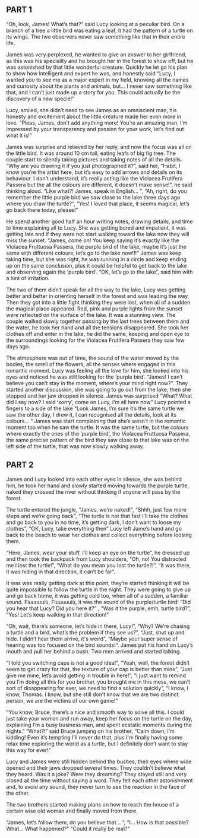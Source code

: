 ## PART 1

“Oh, look, James! What’s that?” said Lucy looking at a peculiar bird. On a branch of a tree a little bird was eating a leaf, it had the pattern of a turtle on its wings. The two observers never saw something like that in their entire life.

James was very perplexed, he wanted to give an answer to her girlfriend, as this was his speciality and he brought her in the forest to show off, but he was astonished by that little wonderful creature. Quickly he let go his plan to show how intelligent and expert he was, and honestly said “Lucy, I wanted you to see me as a major expert in my field, knowing all the names and curiosity about the plants and animals, but… I never saw something like that, and I can’t just made up a story for you. This could actually be the discovery of a new specie!”

Lucy, smiled, she didn’t need to see James as an omniscient man, his honesty and excitement about the little creature made her even more in love. “Pleas, James, don’t add anything more! You’re an amazing man, I’m impressed by your transparency and passion for your work, let’s find out what it is!”

James was surprise and relieved by her reply, and now the focus was all on the little bird. It was around 10 cm tall, eating leafs of big fig tree. The couple start to silently taking pictures and taking notes of all the details. “Why are you drawing it if you just photographed it?”, said her, “Habit, I know you’re the artist here, but it’s easy to add arrows and details on its behaviour. I don’t understand, it’s really acting like the Violacea Frutifera Passera but the all the colours are different, it doesn’t make sense!”, he said thinking aloud. “Like what?! James, speak in English… ”, “Ah, right, do you remember the little purple bird we saw close to the lake three days ago where you draw the turtle?”, “Yes! I loved that place, it seems magical, let’s go back there today, please!”

He spend another good half an hour writing notes, drawing details, and time to time explaining all to Lucy. She was getting bored and impatient, it was getting late and if they were not start walking toward the lake now they will miss the sunset. “James, come on! You keep saying it’s exactly like the Violacea Fruttuosa Passera, the purple bird of the lake, maybe it’s just the same with different colours, let’s go to the lake now!!!”
James was keep taking time, but she was right, he was running in a circle and keep ending up on the same conclusion, plus it could be helpful to get back to the lake and observing again the ‘purple bird’. “OK, let’s go to the lake”, said him with a hint of irritation. 

The two of them didn’t speak for all the way to the lake, Lucy was getting better and better in orienting herself in the forest and was leading the way. Then they got into a little fight thinking they were lost, when all of a sudden the magical place appeared. Red, pink and purple lights from the sunset were reflected on the surface of the lake. It was a stunning view. The couple walked slowly together passing by the last trees between them and the water, he took her hand and all the tensions disappeared. She took her clothes off and enter in the lake, he did the same, keeping and open eye to the surroundings looking for the Violacea Frutifera Passera they saw few days ago.

The atmosphere was out of time, the sound of the water moved by the bodies, the smell of the flowers, all the senses where engaged in this romantic moment. Lucy was feeling all the love for him, she looked into his eyes and noticed he was still looking for the ‘purple bird’. “James! I can’t believe you can’t stay in the moment, where’s your mind right now?”. They started another discussion, she was going to go out from the lake, then she stopped and her jaw dropped in silence. James was surprised “What? What did I say now? I said ‘sorry’, come on Lucy, I’m all here now” Lucy pointed a fingers to a side of the lake “Look James, I’m sure it’s the same turtle we saw the other day, I drew it, I can recognised all the details, look at its colours… “ James was start complaining that she’s wasn’t in the romantic moment too when he saw the turtle. It was the same turtle, but the colours where exactly the ones of the ‘purple bird’, the Violacea Fruttuosa Passera, the same precise pattern of the bird they saw close to that lake was on the left side of the turtle, that was now slowly walking away.


## PART 2

James and Lucy looked into each other eyes in silence, she was behind him, he took her hand and slowly started moving towards the purple turtle, naked they crossed the river without thinking if anyone will pass by the forest.

The turtle entered the jungle, “James, we’re naked!”, “Shhh, just few more steps and we’re going back”, “The turtle is not that fast I’ll take the clothes and go back to you in no time, it’s getting dark, I don’t want to loose my clothes”, “OK, Lucy, take everything then” 
Lucy left Jame’s hand and go back to the beach to wear her clothes and collect everything before loosing them.

“Here, James, wear your stuff, I’ll keep an eye on the turtle”, he dressed up and then took the backpack from Lucy shoulders, “Oh, no! You distracted me I lost the turtle!”, “What do you mean you lost the turtle?!”, “It was there, it was hiding in that direction, it can’t be far”. 

It was was really getting dark at this point, they’re started thinking it will be quite impossible to follow the turtle in the night. They were going to give up and go back home, it was getting cold too, when all of a sudden, a familiar sound. Fiuuuuuiù, Fiuuuuuiù, it was the sound of the purple/turtle bird! “Did you hear that Lucy? Did you here it?” , “Was it the purple, emh, turtle bird?”, “Yes! Let’s keep walking in that direction!”

“Oh, wait, there’s someone, let’s hide in there, Lucy!”, “Why? We’re chasing a turtle and a bird, what’s the problem if they see us?”, “Just, shut up and hide. I didn’t hear them arrive, it's weird”, “Maybe your super sense of hearing was too focused on the bird sounds!“. James put his hand on Lucy’s mouth and pull her behind a bush. Two men arrived and started talking.

“I told you switching caps is not a good idea!”, “Yeah, well, the forest didn’t seem to get crazy for that, the texture of your cap is better than mine”, “Just give me mine, let’s avoid getting in trouble in here!”, “I just want to remind you I’m doing all this for you brother, you brought me in this mess, we can’t sort of disappearing for ever, we need to find a solution quickly”, “I know, I know, Thomas. I know, but she still don’t know that we are two distinct person, we are the victims of our own game!”

“You know, Bruce, there’s a nice and smooth way to solve all this. I could just take your woman and run away, keep her focus on the turtle on the day, explaining I’m a busy business man, and spent ecstatic moments during the nights.” 
“What?!” said Bruce jumping on his brother, “Calm down, I’m kidding! Even it’s tempting I'll never do that, plus I'm finally having some relax time exploring the world as a turtle, but I definitely don’t want to stay this way for ever!”

Lucy and James were still hidden behind the bushes, their eyes where wide opened and their jaws dropped several times. They couldn’t believe what they heard. Was it a joke? Were they dreaming? They stayed still and very closed all the time without saying a word. They felt each other astonishment and, to avoid any sound, they never turn to see the reaction in the face of the other.

The two brothers started making plans on how to reach the house of a certain wise old woman and finally moved from there.

“James, let’s follow them, do you believe that… “, “I… How is that possible? What… What happened?” "Could it really be real?"

